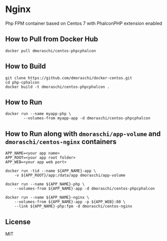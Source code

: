 # Nginx

Php FPM container based on Centos 7 with PhalconPHP extension enabled

## How to Pull from Docker Hub

    docker pull dmoraschi/centos-phpcphalcon

## How to Build

    git clone https://github.com/dmoraschi/docker-centos.git
    cd php-cphalcon
    docker build -t dmoraschi/centos-phpcphalcon .

## How to Run

    docker run --name myapp-php \
            --volumes-from myapp-app -d dmoraschi/centos-phpcphalcon

## How to Run along with `dmoraschi/app-volume` and `dmoraschi/centos-nginx` containers

    APP_NAME=<your app name>
    APP_ROOT=<your app root folder>
    APP_WEB=<your app web port>

    docker run -tid --name ${APP_NAME}-app \
        -v ${APP_ROOT}/app:/data/app dmoraschi/app-volume

    docker run --name ${APP_NAME}-php \
        --volumes-from ${APP_NAME}-app -d dmoraschi/centos-phpcphalcon

    docker run --name ${APP_NAME}-nginx \
        --volumes-from ${APP_NAME}-app -p ${APP_WEB}:80 \
        --link ${APP_NAME}-php:fpm -d dmoraschi/centos-nginx

## License

MIT